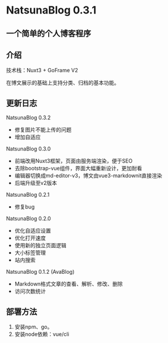 # NatsunaBlog 0.3.1

## 一个简单的个人博客程序

## 介绍

技术栈：Nuxt3 + GoFrame V2

在博文展示的基础上支持分类、归档的基本功能。

## 更新日志
NatsunaBlog 0.3.2

- 修复图片不能上传的问题
- 增加自适应

NatsunaBlog 0.3.0

- 前端改用Nuxt3框架，页面由服务端渲染，便于SEO
- 去除bootstrap-vue组件，界面大幅重新设计，更加耐看
- 编辑器切换成md-editor-v3，博文由vue3-markdownit直接渲染
- 后端升级至v2版本

NatsunaBlog 0.2.1

- 修复bug

NatsunaBlog 0.2.0

- 优化自适应设置
- 优化打开速度
- 使用新的独立页面逻辑
- 大小标签管理
- 站内搜索

NatsunaBlog 0.1.2 (AvaBlog)

- Markdown格式文章的查看、解析、修改、删除
- 访问次数统计

## 部署方法

1. 安装npm、go。
2. 安装node依赖：vue/cli
